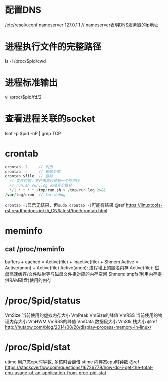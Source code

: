 # 配置DNS
/etc/resolv.conf
nameserver 127.0.1.1  // nameserver表明DNS服务器的ip地址

# 进程执行文件的完整路径
ls -l /proc/$pid/cwd

# 进程标准输出
vi /proc/$pid/fd/2

# 查看进程关联的socket
lsof -p $pid -nP | grep TCP

# crontab
```go
crontab -l     // 列出
crontab -r     // 删除全部
crontab $file  // 启动
  // 文件内容，文件末尾必须有一个空白行
  // run.sh run.log 必须写全路径
  */1 * * * * /tmp/run.sh > /tmp/run.log 2>&1
/var/log/cron  // for debug
```
`crontab -l`显示无结果，但`sudo crontab -l`可能有结果
@ref https://linuxtools-rst.readthedocs.io/zh_CN/latest/tool/crontab.html

# meminfo
cat /proc/meminfo
--
buffers + cached = Active(file) + Inactive(file) + Shmem
Active = Active(anon) + Active(file)
Active(anon): 进程堆上的匿名内存
Active(file): 磁盘高速缓存/文件映射等与磁盘文件相对应的内存空间
Shmem: tmpfs(利用内存提供RAM磁盘)使用的内存

# /proc/$pid/status
VmSize    当前使用的虚拟内存大小
VmPeak    VmSize的峰值
VmRSS     当前使用的物理内存大小
VmHWM     VmRSS的峰值
VmData    数据段大小
VmStk     栈大小
@ref http://hutaow.com/blog/2014/08/28/display-process-memory-in-linux/

# /proc/$pid/stat
utime  用户态cpu时钟数, 多核时会翻倍
stime  内存态cpu时钟数
@ref https://stackoverflow.com/questions/16726779/how-do-i-get-the-total-cpu-usage-of-an-application-from-proc-pid-stat